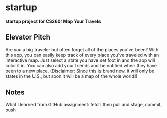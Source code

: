 # startup
**startup project for CS260: Map Your Travels**


## Elevator Pitch
Are you a big traveler but often forget all of the places you've been? With this app, you can easily keep track of every place you've traveled with an interactive map. Just select a state you have set foot in and the app will color it in. You can also add your friends and be notified when they have been to a new place. (Disclaimer: Since this is brand new, it will only be states in the U.S., but soon it will be a map of the whole world!)


## Notes
What I learned from GitHub assignment: fetch then pull and stage, commit, push
